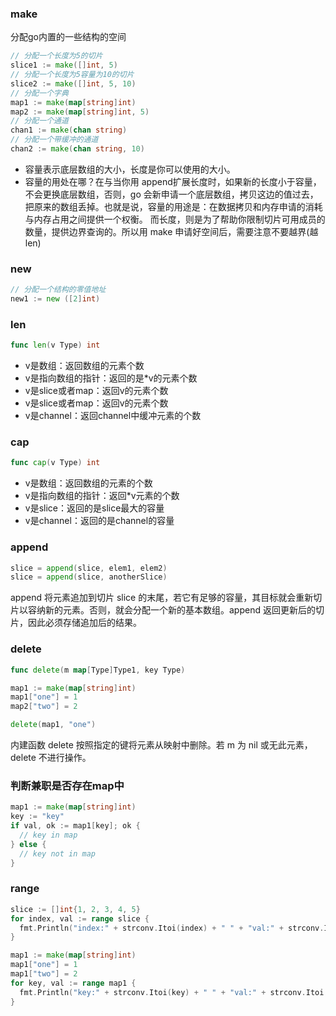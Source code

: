 ### make
分配go内置的一些结构的空间
```go
// 分配一个长度为5的切片
slice1 := make([]int, 5)
// 分配一个长度为5容量为10的切片
slice2 := make([]int, 5, 10)
// 分配一个字典
map1 := make(map[string]int)
map2 := make(map[string]int, 5)
// 分配一个通道
chan1 := make(chan string)
// 分配一个带缓冲的通道
chan2 := make(chan string, 10)
```
* 容量表示底层数组的大小，长度是你可以使用的大小。
* 容量的用处在哪？在与当你用 append扩展长度时，如果新的长度小于容量，不会更换底层数组，否则，go 会新申请一个底层数组，拷贝这边的值过去，把原来的数组丢掉。也就是说，容量的用途是：在数据拷贝和内存申请的消耗与内存占用之间提供一个权衡。
而长度，则是为了帮助你限制切片可用成员的数量，提供边界查询的。所以用 make 申请好空间后，需要注意不要越界(越len)

### new
```go
// 分配一个结构的零值地址
new1 := new ([2]int)
```

### len
```go
func len(v Type) int
```
* v是数组：返回数组的元素个数
* v是指向数组的指针：返回的是*v的元素个数
* v是slice或者map：返回v的元素个数
* v是slice或者map：返回v的元素个数
* v是channel：返回channel中缓冲元素的个数

### cap
```go
func cap(v Type) int
```
* v是数组：返回数组的元素的个数
* v是指向数组的指针：返回*v元素的个数
* v是slice：返回的是slice最大的容量
* v是channel：返回的是channel的容量

### append
```go
slice = append(slice, elem1, elem2)
slice = append(slice, anotherSlice)
```
append 将元素追加到切片 slice 的末尾，若它有足够的容量，其目标就会重新切片以容纳新的元素。否则，就会分配一个新的基本数组。append 返回更新后的切片，因此必须存储追加后的结果。

### delete
```go
func delete(m map[Type]Type1, key Type)

map1 := make(map[string]int)
map1["one"] = 1
map2["two"] = 2

delete(map1, "one")
```
内建函数 delete 按照指定的键将元素从映射中删除。若 m 为 nil 或无此元素，delete 不进行操作。 

### 判断兼职是否存在map中
```go
map1 := make(map[string]int)
key := "key"
if val, ok := map1[key]; ok {
  // key in map
} else {
  // key not in map
}
```

### range
```go
slice := []int{1, 2, 3, 4, 5}
for index, val := range slice {
  fmt.Println("index:" + strconv.Itoi(index) + " " + "val:" + strconv.Itoi(val))
}

map1 := make(map[string]int)
map1["one"] = 1
map1["two"] = 2
for key, val := range map1 {
  fmt.Println("key:" + strconv.Itoi(key) + " " + "val:" + strconv.Itoi(val))
}

```
